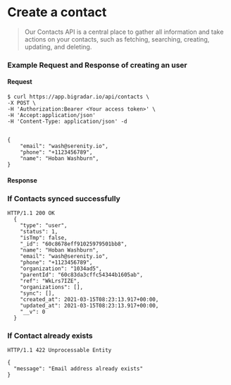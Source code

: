 # Create a contact

>Our Contacts API is a central place to gather all information and take actions on your contacts, such as fetching, searching, creating, updating, and deleting.


### Example Request and Response  of creating an user

<!-- tabs:start -->

#### **Request**
```
$ curl https://app.bigradar.io/api/contacts \
-X POST \
-H 'Authorization:Bearer <Your access token>' \
-H 'Accept:application/json'
-H 'Content-Type: application/json' -d


{
	"email": "wash@serenity.io",
	"phone": "+1123456789",
	"name": "Hoban Washburn",
}
```

#### **Response**

### If Contacts synced successfully
```
HTTP/1.1 200 OK
  { 
    "type": "user",
    "status": 1,
    "isTmp": false,
    "_id": "60c8678eff91025979501bb8",
    "name": "Hoban Washburn",
    "email": "wash@serenity.io",
    "phone": "+1123456789",
    "organization": "1034ad5",
    "parentId": "60c83da3cffc54344b1605ab",
    "ref": "WkLrs7IZE",
    "organizations": [],
    "sync": [],
    "created_at": 2021-03-15T08:23:13.917+00:00,
	"updated_at": 2021-03-15T08:23:13.917+00:00,
    "__v": 0
  }
```

### If Contact already exists
```
HTTP/1.1 422 Unprocessable Entity

{
  "message": "Email address already exists"
}
```
<!-- tabs:end -->